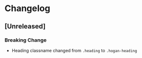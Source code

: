 # Changelog

## [Unreleased]
### Breaking Change
* Heading classname changed from `.heading` to `.hogan-heading`
